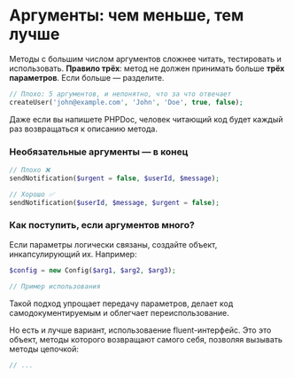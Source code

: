 # Аргументы: чем меньше, тем лучше

Методы с большим числом аргументов сложнее читать, тестировать и использовать.
**Правило трёх**: метод не должен принимать больше **трёх параметров**. Если больше — разделите.

```php
// Плохо: 5 аргументов, и непонятно, что за что отвечает
createUser('john@example.com', 'John', 'Doe', true, false);
```

Даже если вы напишете PHPDoc, человек читающий код будет каждый раз возвращаться к описанию метода.

### Необязательные аргументы — в конец

```php
// Плохо ❌
sendNotification($urgent = false, $userId, $message);

// Хорошо ✅
sendNotification($userId, $message, $urgent = false);
```

### Как поступить, если аргументов много?

Если параметры логически связаны, создайте объект, инкапсулирующий их. Например:

```php
$config = new Config($arg1, $arg2, $arg3);

// Пример использования
```

Такой подход упрощает передачу параметров, делает код самодокументируемым и облегчает переиспользование.

Но есть и лучше вариант, использоваение fluent-интерфейс.
Это это объект, методы которого возвращают самого себя, позволяя вызывать методы цепочкой:

```php
// ...
```
